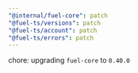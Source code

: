 ```yaml
---
"@internal/fuel-core": patch
"@fuel-ts/versions": patch
"@fuel-ts/account": patch
"@fuel-ts/errors": patch
---
```


chore: upgrading `fuel-core` to `0.40.0`
